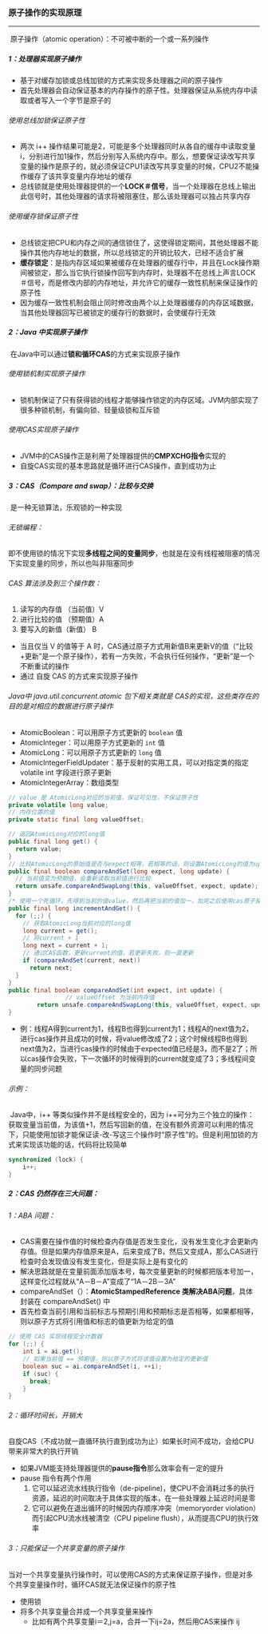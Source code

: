 ### 原子操作的实现原理

------

​	原子操作（atomic operation）：不可被中断的一个或一系列操作

##### 1：处理器实现原子操作

- 基于对缓存加锁或总线加锁的方式来实现多处理器之间的原子操作
- 首先处理器会自动保证基本的内存操作的原子性。处理器保证从系统内存中读取或者写入一个字节是原子的

###### 使用总线加锁保证原子性

- 两次 i++ 操作结果可能是2，可能是多个处理器同时从各自的缓存中读取变量i，分别进行加1操作，然后分别写入系统内存中。那么，想要保证读改写共享变量的操作是原子的，就必须保证CPU1读改写共享变量的时候，CPU2不能操作缓存了该共享变量内存地址的缓存
- 总线锁就是使用处理器提供的一个**LOCK＃信号**，当一个处理器在总线上输出此信号时，其他处理器的请求将被阻塞住，那么该处理器可以独占共享内存

###### 使用缓存锁保证原子性

- 总线锁定把CPU和内存之间的通信锁住了，这使得锁定期间，其他处理器不能操作其他内存地址的数据，所以总线锁定的开销比较大，已经不适合扩展
- **缓存锁定**：是指内存区域如果被缓存在处理器的缓存行中，并且在Lock操作期间被锁定，那么当它执行锁操作回写到内存时，处理器不在总线上声言LOCK＃信号，而是修改内部的内存地址，并允许它的缓存一致性机制来保证操作的原子性
- 因为缓存一致性机制会阻止同时修改由两个以上处理器缓存的内存区域数据，当其他处理器回写已被锁定的缓存行的数据时，会使缓存行无效

##### 2：Java 中实现原子操作

​	在Java中可以通过**锁和循环CAS**的方式来实现原子操作

###### 使用锁机制实现原子操作

- 锁机制保证了只有获得锁的线程才能够操作锁定的内存区域。JVM内部实现了很多种锁机制，有偏向锁、轻量级锁和互斥锁

###### 使用CAS实现原子操作

- JVM中的CAS操作正是利用了处理器提供的**CMPXCHG指令**实现的
- 自旋CAS实现的基本思路就是循环进行CAS操作，直到成功为止

##### 3：CAS（Compare and swap）：比较与交换

​	是一种无锁算法，乐观锁的一种实现

###### 无锁编程：

​	即不使用锁的情况下实现**多线程之间的变量同步**，也就是在没有线程被阻塞的情况下实现变量的同步，所以也叫非阻塞同步

###### CAS 算法涉及到三个操作数：

1. 读写的内存值 （当前值）V
2. 进行比较的值 （预期值）A
3. 要写入的新值（新值）     B

- 当且仅当 V 的值等于 A 时，CAS通过原子方式用新值B来更新V的值（“比较+更新”是一个原子操作），若有一方失败，不会执行任何操作，“更新”是一个不断重试的操作
- 通过 自旋  CAS 的方式来实现原子操作

###### Java中 java.util.concurrent.atomic 包下相关类就是 CAS的实现，这些类存在的目的是对相应的数据进行原子操作

- AtomicBoolean：可以用原子方式更新的 `boolean` 值
- AtomicInteger：可以用原子方式更新的 `int` 值
- AtomicLong：可以用原子方式更新的 `long` 值
- AtomicIntegerFieldUpdater<T>：基于反射的实用工具，可以对指定类的指定 volatile int 字段进行原子更新
- AtomicIntegerArray：数组类型

```java
// value 是 AtomicLong对应的当前值，保证可见性，不保证原子性
private volatile long value;
// 内存位置的值
private static final long valueOffset;

// 返回AtomicLong对应的long值
public final long get() {
  return value;
}
// 比较AtomicLong的原始值是否与expect相等，若相等的话，则设置AtomicLong的值为update
public final boolean compareAndSet(long expect, long update) {
  // 当前值变为预期值，会重新读取当前值进行比较
  return unsafe.compareAndSwapLong(this, valueOffset, expect, update);
}
/* 使用一个死循环，先得到当前的值value，然后再把当前的值加一，加完之后使用cas原子操作让当前值加一处理正确。当然cas原子操作不一定是成功的，所以做了一个死循环，当cas操作成功的时候返回数据。这里由于使用了cas原子操作，所以不会出现多线程处理错误的问题*/
public final long incrementAndGet() {
  for (;;) {
    // 获取AtomicLong当前对应的long值
    long current = get();
    // 将current + 1
    long next = current + 1;
    // 通过CAS函数，更新current的值，若更新失败，则一直更新
    if (compareAndSet(current, next))
      return next;
  }
}
public final boolean compareAndSet(int expect, int update) {
				// valueOffset 为当前内存值 
        return unsafe.compareAndSwapLong(this, valueOffset, expect, update);
}
```

- 例：线程A得到current为1，线程B也得到current为1；线程A的next值为2，进行cas操作并且成功的时候，将value修改成了2；这个时候线程B也得到next值为2，当进行cas操作的时候由于expected值已经是3，而不是2了；所以cas操作会失败，下一次循环的时候得到的current就变成了3；多线程间变量的同步问题

###### 示例：

​	Java中，i++ 等类似操作并不是线程安全的，因为  i++可分为三个独立的操作：获取变量当前值，为该值+1，然后写回新的值，在没有额外资源可以利用的情况下，只能使用加锁才能保证读-改-写这三个操作时“原子性”的。但是利用加锁的方式来实现该功能的话，代码将比较简单

```java
synchronized (lock) {
 	i++;  
}
```

##### 2：CAS 仍然存在三大问题：

###### 1：ABA 问题：

- CAS需要在操作值的时候检查内存值是否发生变化，没有发生变化才会更新内存值。但是如果内存值原来是A，后来变成了B，然后又变成A，那么CAS进行检查时会发现值没有发生变化，但是实际上是有变化的
- 解决思路就是在变量前面添加版本号，每次变量更新的时候都把版本号加一，这样变化过程就从“A－B－A”变成了“1A－2B－3A”
- compareAndSet（）：**AtomicStampedReference 类解决ABA问题**，具体封装在 compareAndSet() 中
- 首先检查当前引用和当前标志与预期引用和预期标志是否相等，如果都相等，则以原子方式将引用值和标志的值更新为给定的值

```java
// 使用 CAS 实现线程安全计数器  
for (;;) {
    int i = ai.get();  
    // 如果当前值 == 预期值，则以原子方式将该值设置为给定的更新值  
    boolean suc = ai.compareAndSet(i, ++i);  
    if (suc) {  
      break;  
    }
}
```

###### 2：循环时间长，开销大

​	自旋CAS（不成功就一直循环执行直到成功为止）如果长时间不成功，会给CPU带来非常大的执行开销

- 如果JVM能支持处理器提供的**pause指令**那么效率会有一定的提升
- pause 指令有两个作用
  1. 它可以延迟流水线执行指令（de-pipeline)，使CPU不会消耗过多的执行资源，延迟的时间取决于具体实现的版本，在一些处理器上延迟时间是零
  2. 它可以避免在退出循环的时候因内存顺序冲突（memoryorder violation）而引起CPU流水线被清空（CPU pipeline flush），从而提高CPU的执行效率

###### 3：只能保证一个共享变量的原子操作

​	当对一个共享变量执行操作时，可以使用CAS的方式来保证原子操作，但是对多个共享变量操作时，循环CAS就无法保证操作的原子性

- 使用锁
- 将多个共享变量合并成一个共享变量来操作
  - 比如有两个共享变量i＝2,j=a，合并一下ij=2a，然后用CAS来操作 ij




